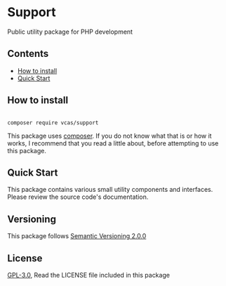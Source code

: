 # Support

Public utility package for PHP development

## Contents

* [How to install](#how-to-install)
* [Quick Start](#quick-start)

## How to install

```console

composer require vcas/support
```

This package uses [composer](https://getcomposer.org/). If you do not know what that is or how it works, I recommend that you read a little about, before attempting to use this package.

## Quick Start

This package contains various small utility components and interfaces. Please review the source code's documentation.

## Versioning

This package follows [Semantic Versioning 2.0.0](http://semver.org/)

## License

[GPL-3.0](http://spdx.org/licenses/GPL-3.0.html), Read the LICENSE file included in this package
